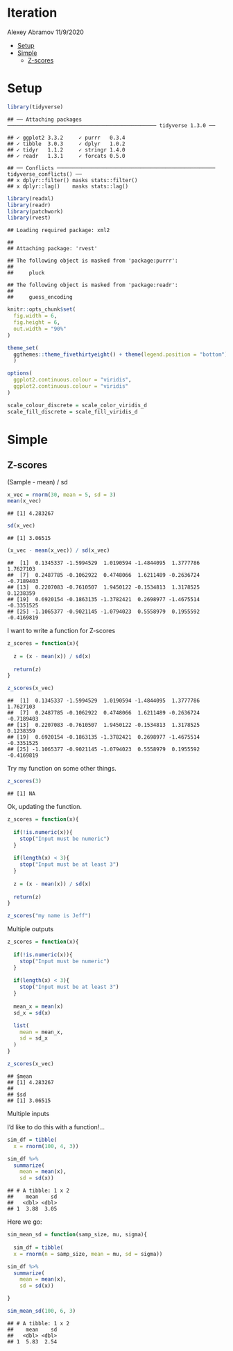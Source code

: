 Iteration
================
Alexey Abramov
11/9/2020

  - [Setup](#setup)
  - [Simple](#simple)
      - [Z-scores](#z-scores)

# Setup

``` r
library(tidyverse)
```

    ## ── Attaching packages ──────────────────────────────────────────────── tidyverse 1.3.0 ──

    ## ✓ ggplot2 3.3.2     ✓ purrr   0.3.4
    ## ✓ tibble  3.0.3     ✓ dplyr   1.0.2
    ## ✓ tidyr   1.1.2     ✓ stringr 1.4.0
    ## ✓ readr   1.3.1     ✓ forcats 0.5.0

    ## ── Conflicts ─────────────────────────────────────────────────── tidyverse_conflicts() ──
    ## x dplyr::filter() masks stats::filter()
    ## x dplyr::lag()    masks stats::lag()

``` r
library(readxl)
library(readr)
library(patchwork)
library(rvest)
```

    ## Loading required package: xml2

    ## 
    ## Attaching package: 'rvest'

    ## The following object is masked from 'package:purrr':
    ## 
    ##     pluck

    ## The following object is masked from 'package:readr':
    ## 
    ##     guess_encoding

``` r
knitr::opts_chunk$set(
  fig.width = 6,
  fig.height = 6,
  out.width = "90%"
)

theme_set(
  ggthemes::theme_fivethirtyeight() + theme(legend.position = "bottom")
  )

options(
  ggplot2.continuous.colour = "viridis",
  ggplot2.continuous.colour = "viridis"
)

scale_colour_discrete = scale_color_viridis_d
scale_fill_discrete = scale_fill_viridis_d
```

# Simple

## Z-scores

(Sample - mean) / sd

``` r
x_vec = rnorm(30, mean = 5, sd = 3)
mean(x_vec)
```

    ## [1] 4.283267

``` r
sd(x_vec)
```

    ## [1] 3.06515

``` r
(x_vec - mean(x_vec)) / sd(x_vec)
```

    ##  [1]  0.1345337 -1.5994529  1.0190594 -1.4844095  1.3777786  1.7627103
    ##  [7]  0.2487785 -0.1062922  0.4748066  1.6211489 -0.2636724 -0.7189403
    ## [13]  0.2207083 -0.7610507  1.9450122 -0.1534813  1.3178525  0.1238359
    ## [19]  0.6920154 -0.1863135 -1.3782421  0.2698977 -1.4675514 -0.3351525
    ## [25] -1.1065377 -0.9021145 -1.0794023  0.5558979  0.1955592 -0.4169819

I want to write a function for Z-scores

``` r
z_scores = function(x){
  
  z = (x - mean(x)) / sd(x)
  
  return(z)
}
```

``` r
z_scores(x_vec)
```

    ##  [1]  0.1345337 -1.5994529  1.0190594 -1.4844095  1.3777786  1.7627103
    ##  [7]  0.2487785 -0.1062922  0.4748066  1.6211489 -0.2636724 -0.7189403
    ## [13]  0.2207083 -0.7610507  1.9450122 -0.1534813  1.3178525  0.1238359
    ## [19]  0.6920154 -0.1863135 -1.3782421  0.2698977 -1.4675514 -0.3351525
    ## [25] -1.1065377 -0.9021145 -1.0794023  0.5558979  0.1955592 -0.4169819

Try my function on some other things.

``` r
z_scores(3)
```

    ## [1] NA

Ok, updating the function.

``` r
z_scores = function(x){
  
  if(!is.numeric(x)){
    stop("Input must be numeric")
  }
  
  if(length(x) < 3){
    stop("Input must be at least 3")
  }
  
  z = (x - mean(x)) / sd(x)
  
  return(z)
}
```

``` r
z_scores("my name is Jeff")
```

Multiple outputs

``` r
z_scores = function(x){
  
  if(!is.numeric(x)){
    stop("Input must be numeric")
  }
  
  if(length(x) < 3){
    stop("Input must be at least 3")
  }
  
  mean_x = mean(x)
  sd_x = sd(x)

  list(
    mean = mean_x,
    sd = sd_x
  )
}
```

``` r
z_scores(x_vec)
```

    ## $mean
    ## [1] 4.283267
    ## 
    ## $sd
    ## [1] 3.06515

Multiple inputs

I’d like to do this with a function\!…

``` r
sim_df = tibble(
  x = rnorm(100, 4, 3))

sim_df %>% 
  summarize(
    mean = mean(x),
    sd = sd(x))
```

    ## # A tibble: 1 x 2
    ##    mean    sd
    ##   <dbl> <dbl>
    ## 1  3.88  3.05

Here we go:

``` r
sim_mean_sd = function(samp_size, mu, sigma){
  
  sim_df = tibble(
  x = rnorm(n = samp_size, mean = mu, sd = sigma))

sim_df %>% 
  summarize(
    mean = mean(x),
    sd = sd(x))

}
```

``` r
sim_mean_sd(100, 6, 3)
```

    ## # A tibble: 1 x 2
    ##    mean    sd
    ##   <dbl> <dbl>
    ## 1  5.83  2.54

